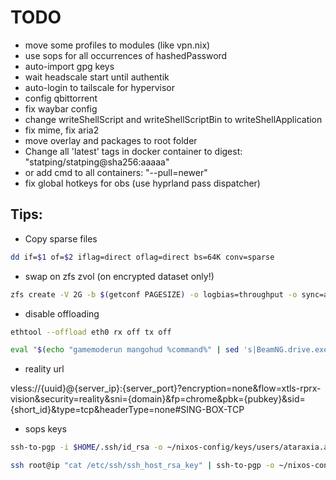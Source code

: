 # TODO

* move some profiles to modules (like vpn.nix)
* use sops for all occurrences of hashedPassword
* auto-import gpg keys
* wait headscale start until authentik
* auto-login to tailscale for hypervisor
* config qbittorrent
* fix waybar config
* change writeShellScript and writeShellScriptBin to writeShellApplication
* fix mime, fix aria2
* move overlay and packages to root folder
* Change all 'latest' tags in docker container to digest: "statping/statping@sha256:aaaaa"
* or add cmd to all containers: "--pull=newer"
* fix global hotkeys for obs (use hyprland pass dispatcher)

## Tips:

* Copy sparse files

```bash
dd if=$1 of=$2 iflag=direct oflag=direct bs=64K conv=sparse
```

* swap on zfs zvol (on encrypted dataset only!)

```bash
zfs create -V 2G -b $(getconf PAGESIZE) -o logbias=throughput -o sync=always -o primarycache=metadata -o secondarycache=none -o com.sun:auto-snapshot=false -o compression=zle zroot/enc/swap
```

* disable offloading

```bash
ethtool --offload eth0 rx off tx off
```

```bash
eval "$(echo "gamemoderun mangohud %command%" | sed 's|BeamNG.drive.exe|BinLinux/BeamNG.drive.x64|g')" 2>&1 | tee $HOME/beamng.log
```

* reality url

vless://{uuid}@{server_ip}:{server_port}?encryption=none&flow=xtls-rprx-vision&security=reality&sni={domain}&fp=chrome&pbk={pubkey}&sid={short_id}&type=tcp&headerType=none#SING-BOX-TCP

* sops keys

```bash
ssh-to-pgp -i $HOME/.ssh/id_rsa -o ~/nixos-config/keys/users/ataraxia.asc

ssh root@ip "cat /etc/ssh/ssh_host_rsa_key" | ssh-to-pgp -o ~/nixos-config/keys/hosts/hostname.asc
```